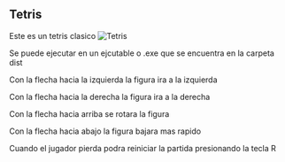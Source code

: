 ## Tetris
Este es un tetris clasico
![Tetris]([https://cdn.programiz.com/sites/tutorial2program/files/flow-network-example.png](https://www.trecebits.com/wp-content/uploads/2023/07/Juegos-de-Tetris.webp))


Se puede ejecutar en un ejcutable o .exe que se encuentra en la carpeta dist


Con la flecha hacia la izquierda la figura ira a la izquierda


Con la flecha hacia la derecha la figura ira a la derecha


Con la flecha hacia arriba se rotara la figura


Con la flecha hacia abajo la figura bajara mas rapido



Cuando el jugador pierda podra reiniciar la partida presionando la tecla R
